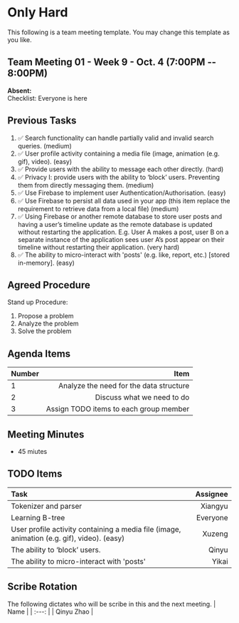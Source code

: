 # Only Hard
This following is a team meeting template. You may change this template as you like.

## Team Meeting 01 - Week 9 - Oct. 4 (7:00PM -- 8:00PM)
**Absent:**
<br> Checklist:
Everyone is here

## Previous Tasks
1. ✅ Search functionality can handle partially valid and invalid search queries. (medium)
2. ✅ User profile activity containing a media file (image, animation (e.g. gif), video). (easy)
3. ✅ Provide users with the ability to message each other directly. (hard) 
4. ✅ Privacy I: provide users with the ability to ‘block’ users. Preventing them from directly messaging them. (medium)
5. ✅ Use Firebase to implement user Authentication/Authorisation. (easy)
6. ✅ Use Firebase to persist all data used in your app (this item replace the requirement to retrieve data from a local file) (medium)
7. ✅ Using Firebase or another remote database to store user posts and having a user’s timeline update as the remote database is updated without restarting the application. E.g. User A makes a post, user B on a separate instance of the application sees user A’s post appear on their timeline without restarting their application. (very hard)
8. ✅ The ability to micro-interact with 'posts' (e.g. like, report, etc.) [stored in-memory]. (easy)

## Agreed Procedure
Stand up Procedure: 
1. Propose a problem
2. Analyze the problem
3. Solve the problem

## Agenda Items
| Number | Item |
| :--- | ---: |
| 1 | Analyze the need for the data structure |
| 2 | Discuss what we need to do |
| 3 | Assign TODO items to each group member |

## Meeting Minutes
- 45 miutes

## TODO Items
| Task | Assignee |
| :--- | ---: |
| Tokenizer and parser | Xiangyu |
| Learning B-tree | Everyone |
| User profile activity containing a media file (image, animation (e.g. gif), video). (easy) | Xuzeng |
| The ability to ‘block’ users. | Qinyu |
| The ability to micro-interact with 'posts' | Yikai |

## Scribe Rotation
The following dictates who will be scribe in this and the next meeting.
| Name |
| :---: |
| Qinyu Zhao |
